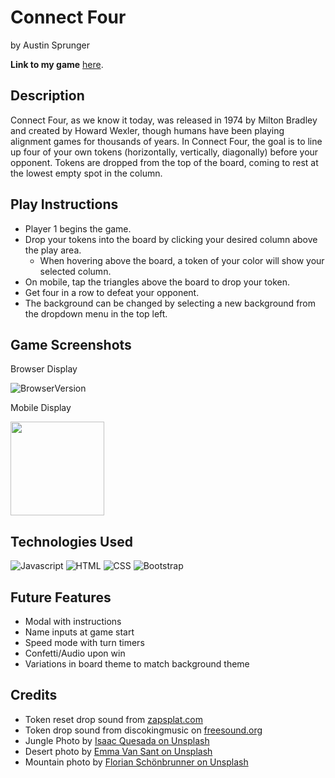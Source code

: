 # Connect Four
by Austin Sprunger

**Link to my game** <a href="https://connect-four-austin.surge.sh/" target="_blank">here</a>.

## Description
Connect Four, as we know it today, was released in 1974 by Milton Bradley and created by Howard Wexler, though humans have been playing alignment games for thousands of years. In Connect Four, the goal is to line up four of your own tokens (horizontally, vertically, diagonally) before your opponent. Tokens are dropped from the top of the board, coming to rest at the lowest empty spot in the column. 

## Play Instructions
- Player 1 begins the game. 
- Drop your tokens into the board by clicking your desired column above the play area. 
  - When hovering above the board, a token of your color will show your selected column. 
- On mobile, tap the triangles above the board to drop your token. 
- Get four in a row to defeat your opponent. 
- The background can be changed by selecting a new background from the dropdown menu in the top left. 

## Game Screenshots
Browser Display

![BrowserVersion](https://i.imgur.com/2MvLqrg.png)

Mobile Display

<img src="https://i.imgur.com/9OIskr0.png" width="150">

## Technologies Used
![Javascript](https://img.shields.io/badge/JavaScript-F7DF1E?style=for-the-badge&logo=javascript&logoColor=black)
![HTML](https://img.shields.io/badge/HTML-239120?style=for-the-badge&logo=html5&logoColor=white)
![CSS](https://img.shields.io/badge/CSS-239120?&style=for-the-badge&logo=css3&logoColor=white)
![Bootstrap](https://img.shields.io/badge/Bootstrap-563D7C?style=for-the-badge&logo=bootstrap&logoColor=white)

## Future Features
<ul>
<li>Modal with instructions</li>
<li>Name inputs at game start</li>
<li>Speed mode with turn timers</li>
<li>Confetti/Audio upon win</li>
<li>Variations in board theme to match background theme</li>
</ul>

## Credits
<ul>
<li>Token reset drop sound from <a href="https://zapsplat.com/" target="_blank">zapsplat.com</a></li>
<li>Token drop sound from discokingmusic on <a href="https://freesound.org/people/discokingmusic/sounds/271387/" target="_blank">freesound.org</a></li>
<li>Jungle Photo by <a href="https://unsplash.com/@isaacquesada?utm_source=unsplash&utm_medium=referral&utm_content=creditCopyText" target="_blank">Isaac Quesada on Unsplash</a></li>
<li>Desert photo by <a href="https://unsplash.com/@emma?utm_source=unsplash&utm_medium=referral&utm_content=creditCopyText" target="_blank">Emma Van Sant on Unsplash</a></li>
<li>Mountain photo by <a href="https://unsplash.com/@ferdinand8a?utm_source=unsplash&utm_medium=referral&utm_content=creditCopyText" target="_blank">Florian Schönbrunner on Unsplash</a></li>
